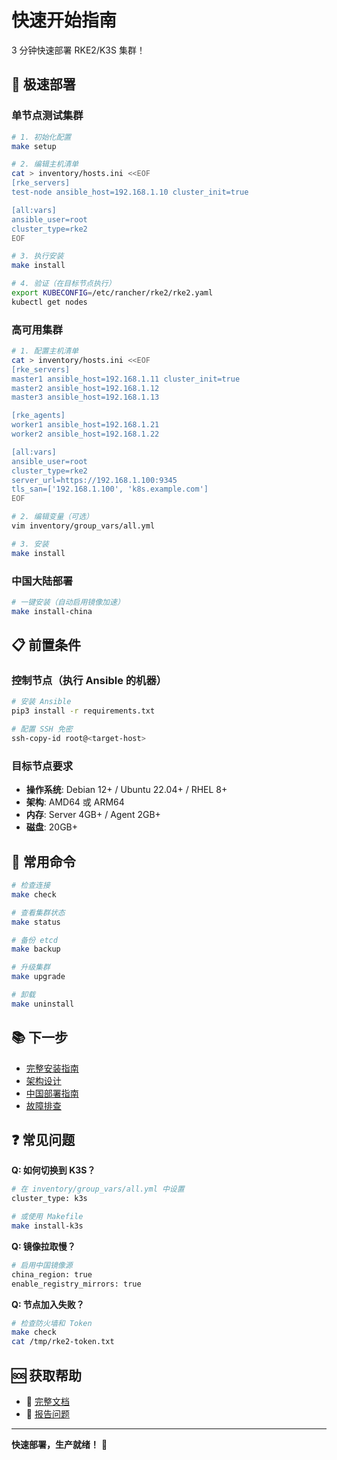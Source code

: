 # 快速开始指南

3 分钟快速部署 RKE2/K3S 集群！

## 🚀 极速部署

### 单节点测试集群

```bash
# 1. 初始化配置
make setup

# 2. 编辑主机清单
cat > inventory/hosts.ini <<EOF
[rke_servers]
test-node ansible_host=192.168.1.10 cluster_init=true

[all:vars]
ansible_user=root
cluster_type=rke2
EOF

# 3. 执行安装
make install

# 4. 验证（在目标节点执行）
export KUBECONFIG=/etc/rancher/rke2/rke2.yaml
kubectl get nodes
```

### 高可用集群

```bash
# 1. 配置主机清单
cat > inventory/hosts.ini <<EOF
[rke_servers]
master1 ansible_host=192.168.1.11 cluster_init=true
master2 ansible_host=192.168.1.12
master3 ansible_host=192.168.1.13

[rke_agents]
worker1 ansible_host=192.168.1.21
worker2 ansible_host=192.168.1.22

[all:vars]
ansible_user=root
cluster_type=rke2
server_url=https://192.168.1.100:9345
tls_san=['192.168.1.100', 'k8s.example.com']
EOF

# 2. 编辑变量（可选）
vim inventory/group_vars/all.yml

# 3. 安装
make install
```

### 中国大陆部署

```bash
# 一键安装（自动启用镜像加速）
make install-china
```

## 📋 前置条件

### 控制节点（执行 Ansible 的机器）

```bash
# 安装 Ansible
pip3 install -r requirements.txt

# 配置 SSH 免密
ssh-copy-id root@<target-host>
```

### 目标节点要求

- **操作系统**: Debian 12+ / Ubuntu 22.04+ / RHEL 8+
- **架构**: AMD64 或 ARM64
- **内存**: Server 4GB+ / Agent 2GB+
- **磁盘**: 20GB+

## 🔧 常用命令

```bash
# 检查连接
make check

# 查看集群状态
make status

# 备份 etcd
make backup

# 升级集群
make upgrade

# 卸载
make uninstall
```

## 📚 下一步

- [完整安装指南](docs/installation-guide.md)
- [架构设计](docs/architecture.md)
- [中国部署指南](docs/china-deployment.md)
- [故障排查](docs/troubleshooting.md)

## ❓ 常见问题

**Q: 如何切换到 K3S？**
```bash
# 在 inventory/group_vars/all.yml 中设置
cluster_type: k3s

# 或使用 Makefile
make install-k3s
```

**Q: 镜像拉取慢？**
```bash
# 启用中国镜像源
china_region: true
enable_registry_mirrors: true
```

**Q: 节点加入失败？**
```bash
# 检查防火墙和 Token
make check
cat /tmp/rke2-token.txt
```

## 🆘 获取帮助

- 📖 [完整文档](README.md)
- 🐛 [报告问题](https://github.com/ioeory/ansible-rancher_cluster/issues)

---

**快速部署，生产就绪！** 🎉
